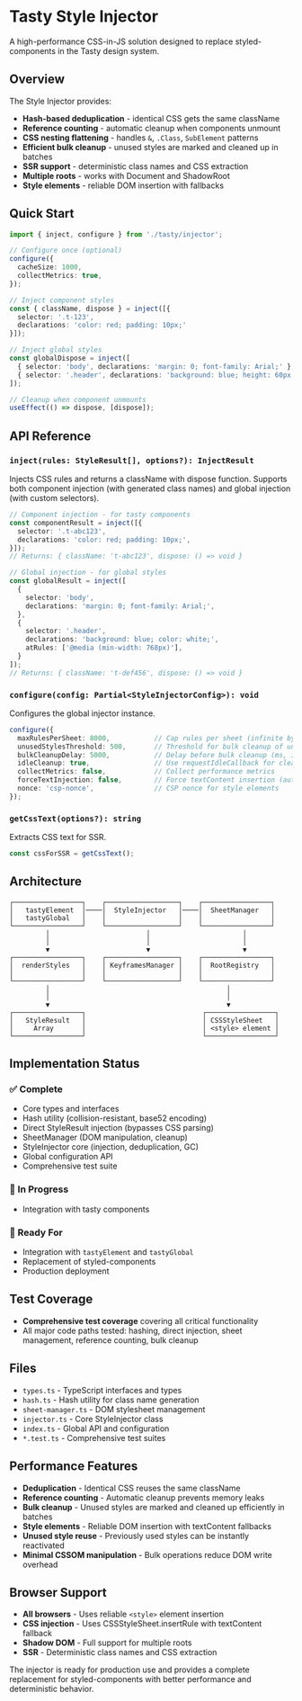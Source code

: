 # Tasty Style Injector

A high-performance CSS-in-JS solution designed to replace styled-components in the Tasty design system.

## Overview

The Style Injector provides:
- **Hash-based deduplication** - identical CSS gets the same className
- **Reference counting** - automatic cleanup when components unmount
- **CSS nesting flattening** - handles `&`, `.Class`, `SubElement` patterns
- **Efficient bulk cleanup** - unused styles are marked and cleaned up in batches
- **SSR support** - deterministic class names and CSS extraction
- **Multiple roots** - works with Document and ShadowRoot
- **Style elements** - reliable DOM insertion with fallbacks

## Quick Start

```typescript
import { inject, configure } from './tasty/injector';

// Configure once (optional)
configure({
  cacheSize: 1000,
  collectMetrics: true,
});

// Inject component styles
const { className, dispose } = inject([{
  selector: '.t-123',
  declarations: 'color: red; padding: 10px;'
}]);

// Inject global styles
const globalDispose = inject([
  { selector: 'body', declarations: 'margin: 0; font-family: Arial;' },
  { selector: '.header', declarations: 'background: blue; height: 60px;' }
]);

// Cleanup when component unmounts
useEffect(() => dispose, [dispose]);
```

## API Reference

### `inject(rules: StyleResult[], options?): InjectResult`

Injects CSS rules and returns a className with dispose function. Supports both component injection (with generated class names) and global injection (with custom selectors).

```typescript
// Component injection - for tasty components
const componentResult = inject([{
  selector: '.t-abc123',
  declarations: 'color: red; padding: 10px;',
}]);
// Returns: { className: 't-abc123', dispose: () => void }

// Global injection - for global styles  
const globalResult = inject([
  {
    selector: 'body',
    declarations: 'margin: 0; font-family: Arial;',
  },
  {
    selector: '.header',
    declarations: 'background: blue; color: white;',
    atRules: ['@media (min-width: 768px)'],
  }
]);
// Returns: { className: 't-def456', dispose: () => void }
```

### `configure(config: Partial<StyleInjectorConfig>): void`

Configures the global injector instance.

```typescript
configure({
  maxRulesPerSheet: 8000,           // Cap rules per sheet (infinite by default)
  unusedStylesThreshold: 500,       // Threshold for bulk cleanup of unused styles
  bulkCleanupDelay: 5000,           // Delay before bulk cleanup (ms, ignored if idleCleanup is true)
  idleCleanup: true,                // Use requestIdleCallback for cleanup when available
  collectMetrics: false,            // Collect performance metrics
  forceTextInjection: false,        // Force textContent insertion (auto-detected for tests)
  nonce: 'csp-nonce',               // CSP nonce for style elements
});
```

### `getCssText(options?): string`

Extracts CSS text for SSR.

```typescript
const cssForSSR = getCssText();
```

## Architecture

```
┌─────────────────┐    ┌──────────────────┐    ┌─────────────────┐
│   tastyElement  │────│  StyleInjector   │────│  SheetManager   │
│   tastyGlobal   │    │                  │    │                 │
└─────────────────┘    └──────────────────┘    └─────────────────┘
         │                        │                       │
         │                        │                       │
         ▼                        ▼                       ▼
┌─────────────────┐    ┌──────────────────┐    ┌─────────────────┐
│  renderStyles   │    │ KeyframesManager │    │  RootRegistry   │
│                 │    │                  │    │                 │
└─────────────────┘    └──────────────────┘    └─────────────────┘
         │                                            │
         │                                            │
         ▼                                            ▼
┌─────────────────┐                             ┌─────────────────┐
│   StyleResult   │                             │ CSSStyleSheet   │
│     Array       │                             │ <style> element │
└─────────────────┘                             └─────────────────┘
```

## Implementation Status

### ✅ Complete
- Core types and interfaces
- Hash utility (collision-resistant, base52 encoding)
- Direct StyleResult injection (bypasses CSS parsing)
- SheetManager (DOM manipulation, cleanup)
- StyleInjector core (injection, deduplication, GC)
- Global configuration API
- Comprehensive test suite

### 🔧 In Progress
- Integration with tasty components

### 🚀 Ready For
- Integration with `tastyElement` and `tastyGlobal`
- Replacement of styled-components
- Production deployment

## Test Coverage

- **Comprehensive test coverage** covering all critical functionality
- All major code paths tested: hashing, direct injection, sheet management, reference counting, bulk cleanup

## Files

- `types.ts` - TypeScript interfaces and types
- `hash.ts` - Hash utility for class name generation
- `sheet-manager.ts` - DOM stylesheet management
- `injector.ts` - Core StyleInjector class
- `index.ts` - Global API and configuration
- `*.test.ts` - Comprehensive test suites

## Performance Features

- **Deduplication** - Identical CSS reuses the same className
- **Reference counting** - Automatic cleanup prevents memory leaks
- **Bulk cleanup** - Unused styles are marked and cleaned up efficiently in batches
- **Style elements** - Reliable DOM insertion with textContent fallbacks
- **Unused style reuse** - Previously used styles can be instantly reactivated
- **Minimal CSSOM manipulation** - Bulk operations reduce DOM write overhead

## Browser Support

- **All browsers** - Uses reliable `<style>` element insertion
- **CSS injection** - Uses CSSStyleSheet.insertRule with textContent fallback
- **Shadow DOM** - Full support for multiple roots
- **SSR** - Deterministic class names and CSS extraction

The injector is ready for production use and provides a complete replacement for styled-components with better performance and deterministic behavior.
